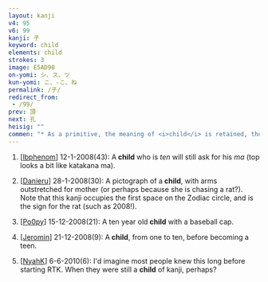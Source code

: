 ```yaml
---
layout: kanji
v4: 95
v6: 99
kanji: 子
keyword: child
elements: child
strokes: 3
image: E5AD90
on-yomi: シ、ス、ツ
kun-yomi: こ、-こ、ね
permalink: /子/
redirect_from:
 - /99/
prev: 頂
next: 孔
heisig: ""
commen: "* As a primitive, the meaning of <i>child</i> is retained, though you might imagine a little older <i>child</i>, able to run around and get into more mischief."
---
```


1) [<a href="http://kanji.koohii.com/profile/lbphenom">lbphenom</a>] 12-1-2008(43): A<strong> child</strong> who is <em>ten</em> will still ask for his <em>ma</em> (top looks a bit like katakana ma).

2) [<a href="http://kanji.koohii.com/profile/Danieru">Danieru</a>] 28-1-2008(30): A pictograph of a<strong> child</strong>, with arms outstretched for mother (or perhaps because she is chasing a rat?). Note that this kanji occupies the first space on the Zodiac circle, and is the sign for the rat (such as 2008!).

3) [<a href="http://kanji.koohii.com/profile/Po0py">Po0py</a>] 15-12-2008(21): A ten year old<strong> child</strong> with a baseball cap.

4) [<a href="http://kanji.koohii.com/profile/Jeromin">Jeromin</a>] 21-12-2008(9): A<strong> child</strong>, from one to ten, before becoming a teen.

5) [<a href="http://kanji.koohii.com/profile/NyahK">NyahK</a>] 6-6-2010(6): I&#039;d imagine most people knew this long before starting RTK. When they were still a <strong>child</strong> of kanji, perhaps?

